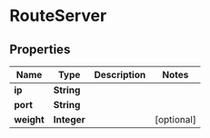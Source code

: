 
# RouteServer

## Properties
Name | Type | Description | Notes
------------ | ------------- | ------------- | -------------
**ip** | **String** |  | 
**port** | **String** |  | 
**weight** | **Integer** |  |  [optional]



